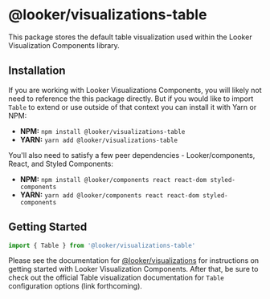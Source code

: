 # @looker/visualizations-table

This package stores the default table visualization used within the Looker Visualization Components library.

## Installation

If you are working with Looker Visualizations Components, you will likely not need to reference the this package directly. But if you would like to import `Table` to extend or use outside of that context you can install it with Yarn or NPM:

- **NPM:** `npm install @looker/visualizations-table`
- **YARN:** `yarn add @looker/visualizations-table`

You'll also need to satisfy a few peer dependencies - Looker/components, React, and Styled Components:

- **NPM:** `npm install @looker/components react react-dom styled-components`
- **YARN:** `yarn add @looker/components react react-dom styled-components`

## Getting Started

```jsx
import { Table } from '@looker/visualizations-table'
```

Please see the documentation for [@looker/visualizations](https://github.com/looker-open-source/visualizations) for instructions on getting started with Looker Visualization Components. After that, be sure to check out the official Table visualization documentation for `Table` configuration options (link forthcoming).
